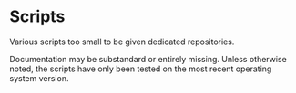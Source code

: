 # Scripts
Various scripts too small to be given dedicated repositories.

Documentation may be substandard or entirely missing. Unless otherwise noted, the scripts have only been tested on the most recent operating system version.
